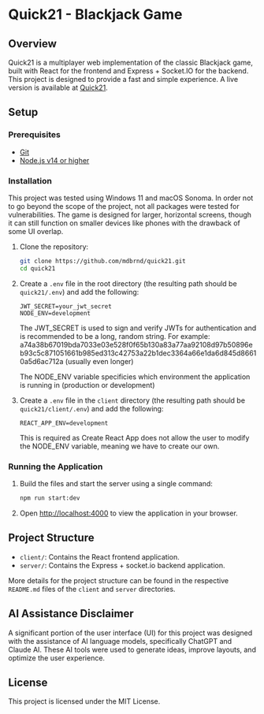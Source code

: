 # Quick21 - Blackjack Game

## Overview

Quick21 is a multiplayer web implementation of the classic Blackjack game, built with React for the frontend and Express + Socket.IO for the backend. This project is designed to provide a fast and simple experience. A live version is available at [Quick21](https://quick21.onrender.com).

## Setup

### Prerequisites

- [Git](https://git-scm.com/downloads)
- [Node.js v14 or higher](https://nodejs.org/en/download/package-manager)

### Installation

This project was tested using Windows 11 and macOS Sonoma. In order not to go beyond the scope of the project, not all packages were tested for vulnerabilities. The game is designed for larger, horizontal screens, though it can still function on smaller devices like phones with the drawback of some UI overlap.

1. Clone the repository:
   ```sh
   git clone https://github.com/mdbrnd/quick21.git
   cd quick21
   ```
2. Create a `.env` file in the root directory (the resulting path should be `quick21/.env`) and add the following:

   ```env
   JWT_SECRET=your_jwt_secret
   NODE_ENV=development
   ```

   The JWT_SECRET is used to sign and verify JWTs for authentication and is recommended to be a long, random string. For example: a74a38b67019bda7033e03e528f0f65b130a83a77aa92108d97b50896eb93c5c871051661b985ed313c42753a22b1dec3364a66e1da6d845d86610a5d6ac712a (usually even longer)

   The NODE_ENV variable specificies which environment the application is running in (production or development)

3. Create a `.env` file in the `client` directory (the resulting path should be `quick21/client/.env`) and add the following:
   ```env
   REACT_APP_ENV=development
   ```
   This is required as Create React App does not allow the user to modify the NODE_ENV variable, meaning we have to create our own.

### Running the Application

1. Build the files and start the server using a single command:

   ```sh
   npm run start:dev
   ```

2. Open [http://localhost:4000](http://localhost:4000) to view the application in your browser.

## Project Structure

- `client/`: Contains the React frontend application.
- `server/`: Contains the Express + socket.io backend application.

More details for the project structure can be found in the respective `README.md` files of the `client` and `server` directories.

## AI Assistance Disclaimer

A significant portion of the user interface (UI) for this project was designed with the assistance of AI language models, specifically ChatGPT and Claude AI. These AI tools were used to generate ideas, improve layouts, and optimize the user experience.

## License

This project is licensed under the MIT License.
